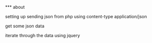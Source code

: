
*** about

setting up sending json from php using content-type application/json 

get some json data 

iterate through the data using jquery



